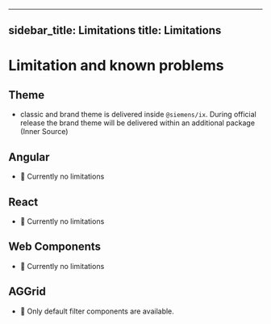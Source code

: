 <!--
SPDX-FileCopyrightText: 2022 Siemens AG

SPDX-License-Identifier: MIT
-->

---
sidebar_title: Limitations
title: Limitations
---

# Limitation and known problems

## Theme

- classic and brand theme is delivered inside `@siemens/ix`. During official release the brand theme will be delivered within an additional package (Inner Source)

## Angular

- 🎉 Currently no limitations

## React

- 🎉 Currently no limitations

## Web Components

- 🎉 Currently no limitations

## AGGrid

- 🚧 Only default filter components are available.
